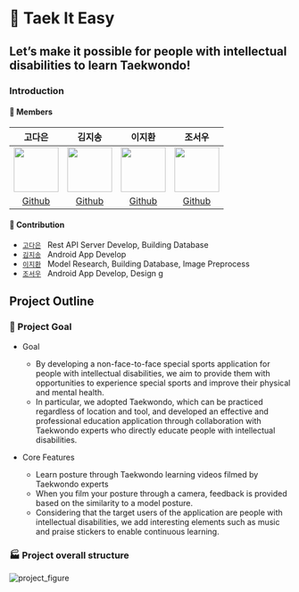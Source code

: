 # 🥋 Taek It Easy

## Let’s make it possible for people with intellectual disabilities to learn Taekwondo!

### Introduction 



#### 👥 Members  

고다은|김지송|이지환|조서우|
:-:|:-:|:-:|:-:
<img src='https://avatars.githubusercontent.com/u/101170415?v=4' height=80 width=80px></img>|<img src='https://avatars.githubusercontent.com/u/43240607?v=4' height=80 width=80px></img>|<img src='https://avatars.githubusercontent.com/u/131218154?v=4' height=80 width=80px></img>|<img src='https://avatars.githubusercontent.com/u/140501944?v=4' height=80 width=80px></img>|
[Github](https://github.com/dangeunii)|[Github](https://github.com/NaZe0320)|[Github](https://github.com/abcd-EGH)|[Github](https://github.com/suwuim)
#### 🔅 Contribution  

- [`고다은`](https://github.com/dangeunii) &nbsp; Rest API Server Develop, Building Database
- [`김지송`](https://github.com/NaZe0320) &nbsp; Android App Develop
- [`이지환`](https://github.com/abcd-EGH) &nbsp; Model Research, Building Database, Image Preprocess 
- [`조서우`](https://github.com/suwuim) &nbsp; Android App Develop, Design
g


## Project Outline

### 🎯 Project Goal

* Goal
    * By developing a non-face-to-face special sports application for people with intellectual disabilities, we aim to provide them with opportunities to experience special sports and improve their physical and mental health.
    * In particular, we adopted Taekwondo, which can be practiced regardless of location and tool, and developed an effective and professional education application through collaboration with Taekwondo experts who directly educate people with intellectual disabilities.
      
* Core Features
    * Learn posture through Taekwondo learning videos filmed by Taekwondo experts
    * When you film your posture through a camera, feedback is provided based on the similarity to a model posture.
    * Considering that the target users of the application are people with intellectual disabilities, we add interesting elements such as music and praise stickers to enable continuous learning.

### 🏭 Project overall structure

![project_figure](https://github.com/Taek-It-Easy/Taek-It-Easy-Server/assets/101170415/89d713de-5d79-4cc6-a6b1-69e512d24a30)
